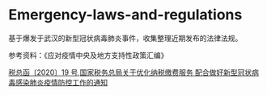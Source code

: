 # Emergency-laws-and-regulations

基于爆发于武汉的新型冠状病毒肺炎事件，收集整理近期发布的法律法规。

参考资料：《应对疫情中央及地方支持性政策汇编》

[税总函〔2020〕19 号,国家税务总局关于优化纳税缴费服务 配合做好新型冠状病毒感染肺炎疫情防控工作的通知](https://github.com/futuremeng/Emergency-laws-and-regulations/blob/master/%E7%A8%8E%E6%80%BB%E5%87%BD%E3%80%942020%E3%80%9519%E5%8F%B7.md)